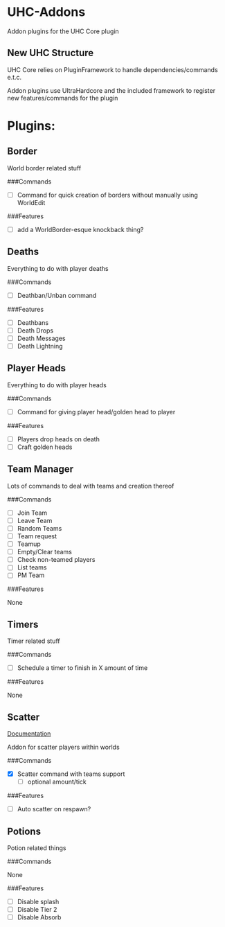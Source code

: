 UHC-Addons
==========

Addon plugins for the UHC Core plugin

New UHC Structure
-----------------

UHC Core relies on PluginFramework to handle dependencies/commands e.t.c.

Addon plugins use UltraHardcore and the included framework to register new features/commands for the plugin

Plugins:
========

Border
------

World border related stuff

###Commands

- [ ] Command for quick creation of borders without manually using WorldEdit

###Features

- [ ] add a WorldBorder-esque knockback thing?

Deaths
------

Everything to do with player deaths

###Commands

- [ ] Deathban/Unban command

###Features

- [ ] Deathbans
- [ ] Death Drops
- [ ] Death Messages
- [ ] Death Lightning

Player Heads
------------

Everything to do with player heads

###Commands

- [ ] Command for giving player head/golden head to player

###Features

- [ ] Players drop heads on death
- [ ] Craft golden heads

Team Manager
------------

Lots of commands to deal with teams and creation thereof

###Commands

- [ ] Join Team
- [ ] Leave Team
- [ ] Random Teams
- [ ] Team request
- [ ] Teamup
- [ ] Empty/Clear teams
- [ ] Check non-teamed players
- [ ] List teams
- [ ] PM Team

###Features

None

Timers
------

Timer related stuff

###Commands

- [ ] Schedule a timer to finish in X amount of time

###Features

None

Scatter
-------

[Documentation](scatter/README.md)

Addon for scatter players within worlds

###Commands

- [x] Scatter command with teams support
   - [ ] optional amount/tick

###Features

- [ ] Auto scatter on respawn?

Potions
-------

Potion related things

###Commands

None

###Features

- [ ] Disable splash
- [ ] Disable Tier 2
- [ ] Disable Absorb
